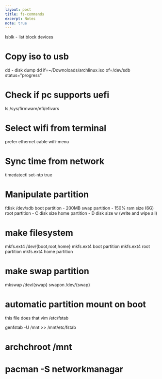 ```yaml
---
layout: post
title: fs-commands
excerpt: Notes
note: true
---
```


lsblk - list block devices

# Copy iso to usb
dd - disk dump
dd if=~/Downoloads/archlinux.iso of=/dev/sdb status="progress"

# Check if pc supports uefi
ls /sys/firmware/efi/efivars

# Select wifi from terminal
prefer ethernet cable
wifi-menu

# Sync time from network
timedatectl set-ntp true

# Manipulate partition
fdisk /dev/sdb
boot partition - 200MB
swap partition - 150% ram size (6G)
root partition - C disk size
home partition - D disk size
w (write and wipe all)

# make filesystem
mkfs.ext4 /dev/{boot,root,home}
mkfs.ext4 boot partition
mkfs.ext4 root partition
mkfs.ext4 home partition

# make swap partition
mkswap /dev/{swap}
swapon /dev/{swap}

# automatic partition mount on boot
this file does that vim /etc/fstab

genfstab -U /mnt >> /mnt/etc/fstab

# archchroot /mnt

# pacman -S networkmanagar
